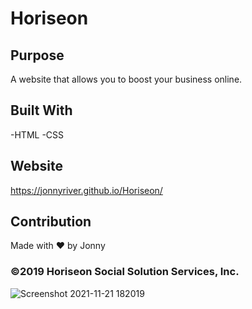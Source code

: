 # Horiseon

## Purpose

A website that allows you to boost your business online.

## Built With

-HTML
-CSS

## Website
https://jonnyriver.github.io/Horiseon/

## Contribution

Made with ❤️ by Jonny

### ©️2019 Horiseon Social Solution Services, Inc.

![Screenshot 2021-11-21 182019](https://user-images.githubusercontent.com/92954684/142782915-23962e44-8538-4d92-9f29-ffb144ef1a41.png)

